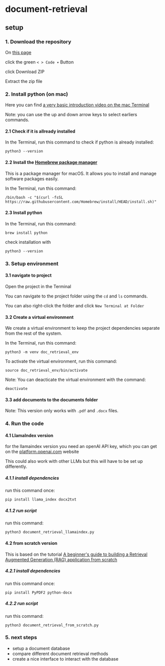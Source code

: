 # document-retrieval

## setup

### 1. Download the repository

On [this page](https://github.com/tijsvandenheuvel/document-retrieval)

click the green ` < > Code ▾ ` Button

click Download ZIP

Extract the zip file

### 2. Install python (on mac)

Here you can find [a very basic introduction video on the mac Terminal](https://www.youtube.com/watch?v=18xmmGiIIwU)

Note: you can use the up and down arrow keys to select earliers commands.

#### 2.1 Check if it is allready installed

In the Terminal, run this command to check if python is already installed:

`python3 --version`

#### 2.2 Install the [Homebrew package manager](https://brew.sh/)

This is a package manager for macOS. It allows you to install and manage software packages easily.

In the Terminal, run this command: 

`/bin/bash -c "$(curl -fsSL https://raw.githubusercontent.com/Homebrew/install/HEAD/install.sh)"`

#### 2.3 Install python

In the Terminal, run this command:

`brew install python`

check installation with

`python3 --version`

### 3. Setup environment

#### 3.1 navigate to project

Open the project in the Terminal

You can navigate to the project folder using the `cd` and `ls` commands.

You can also right-click the folder and click `New Terminal at Folder`

#### 3.2 Create a virtual environment

We create a virtual environment to keep the project dependencies separate from the rest of the system.

In the Terminal, run this command:

`python3 -m venv doc_retrieval_env`

To activate the virtual environment, run this command:

`source doc_retrieval_env/bin/activate`

Note: You can deacticate the virtual environment with the command:

`deactivate`

#### 3.3 add documents to the documents folder

Note: This version only works with `.pdf` and `.docx` files.

### 4. Run the code

#### 4.1 LlamaIndex version

for the llamaindex version you need an openAI API key, which you can get on the [platform.openai.com](https://platform.openai.com/api-keys) website

This could also work with other LLMs but this will have to be set up differently.

##### 4.1.1 install dependencies

run this command once:

`pip install llama_index docx2txt`

##### 4.1.2 run script

run this command:

`python3 document_retrieval_llamaindex.py`

#### 4.2 from scratch version

This is based on the tutorial [A beginner's guide to building a Retrieval Augmented Generation (RAG) application from scratch](https://learnbybuilding.ai/tutorials/rag-from-scratch)

##### 4.2.1 install dependencies

run this command once:

`pip install PyPDF2 python-docx`

##### 4.2.2 run script

run this command:

`python3 document_retrieval_from_scratch.py`

### 5. next steps

- setup a document database 
- compare different document retrieval methods
- create a nice interface to interact with the database